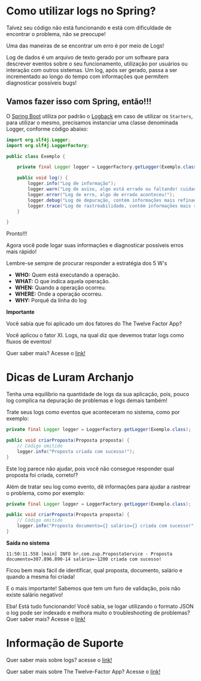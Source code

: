# Como utilizar logs no Spring?

Talvez seu código não está funcionando e está com dificuldade de encontrar o problema, não se preocupe!

Uma das maneiras de se encontrar um erro é por meio de Logs!

Log de dados é um arquivo de texto gerado por um software para descrever eventos sobre o seu funcionamento, 
utilização por usuários ou interação com outros sistemas. Um log, após ser gerado, passa a ser incrementado ao 
longo do tempo com informações que permitem diagnosticar possíveis bugs!

## Vamos fazer isso com Spring, então!!!

O [Spring Boot](https://docs.spring.io/spring-boot/docs/current/reference/html/spring-boot-features.html#boot-features-logging) 
utiliza por padrão o [Logback](http://logback.qos.ch/) em caso de utilizar os `Starters`, para utilizar o mesmo, 
precisamos instanciar uma classe denominada Logger, conforme código abaixo:

```java
import org.slf4j.Logger;
import org.slf4j.LoggerFactory;

public class Exemplo {

    private final Logger logger = LoggerFactory.getLogger(Exemplo.class);

    public void log() {
        logger.info("Log de informação");
        logger.warn("Log de aviso, algo está errado ou faltando! cuidado!");
        logger.error("Log de erro, algo de errado aconteceu!");
        logger.debug("Log de depuração, contém informações mais refinadas, que são mais úteis para depurar um aplicativo");
        logger.trace("Log de rastreabilidade, contém informações mais refinadas do que o DEBUG");
    }

}
```

Pronto!!!

Agora você pode logar suas informações e diagnosticar possíveis erros mais rápido!

Lembre-se sempre de procurar responder a estratégia dos 5 W's
                    
- **WHO:** Quem está executando a operação.
- **WHAT:** O que indica aquela operação.
- **WHEN:** Quando a operação ocorreu.
- **WHERE:** Onde a operação ocorreu.
- **WHY:** Porquê da linha do log

**Importante**

Você sabia que foi aplicado um dos fatores do The Twelve Factor App?

Você aplicou o fator XI. Logs, na qual diz que devemos tratar logs como fluxos de eventos!

Quer saber mais? Acesse o [link!](https://12factor.net/pt_br/logs)

# Dicas de Luram Archanjo

Tenha uma equilíbrio na quantidade de logs da sua aplicação, pois, pouco log complica na depuração de problemas e logs 
demais também!

Trate seus logs como eventos que aconteceram no sistema, como por exemplo:

```java
private final Logger logger = LoggerFactory.getLogger(Exemplo.class);

public void criarProposta(Proposta proposta) {
    // Código omitido
    logger.info("Proposta criada com sucesso!");
}
```

Este log parece não ajudar, pois você não consegue responder qual proposta foi criada, correto!?

Além de tratar seu log como evento, dê informações para ajudar a rastrear o problema, como por exemplo:

```java
private final Logger logger = LoggerFactory.getLogger(Exemplo.class);

public void criarProposta(Proposta proposta) {
    // Código omitido
    logger.info("Proposta documento={} salário={} criada com sucesso!", proposta.getDocumento(), proposta.getSalario());
}
```

**Saída no sistema**

```
11:50:11.558 [main] INFO br.com.zup.PropostaService - Proposta documento=307.896.890-14 salário=-1200 criada com sucesso!
```

Ficou bem mais fácil de identificar, qual proposta, documento, salário e quando a mesma foi criada!

E o mais importante! Sabemos que tem um furo de validação, pois não existe salário negativo!

Eba! Está tudo funcionando! Você sabia, se logar utilizando o formato JSON o log pode ser indexado e melhora muito o 
troubleshooting de problemas? Quer saber mais? Acesse o [link!](../informacao_suporte/spring-logging-json.md)

# Informação de Suporte

Quer saber mais sobre logs? acesse o [link!](https://docs.spring.io/spring-boot/docs/current/reference/html/spring-boot-features.html#boot-features-logging)

Quer saber mais sobre The Twelve-Factor App? Acesse o [link!](https://12factor.net/pt_br/)
